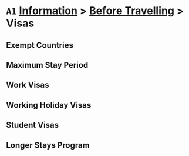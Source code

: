 # `A1` [Information](../) > [Before Travelling](readme.md) > Visas

## Exempt Countries
## Maximum Stay Period
## Work Visas
## Working Holiday Visas
## Student Visas
## Longer Stays Program

<!-- [\*](https://www.japan.travel/en/plan/visa-info/) -->
